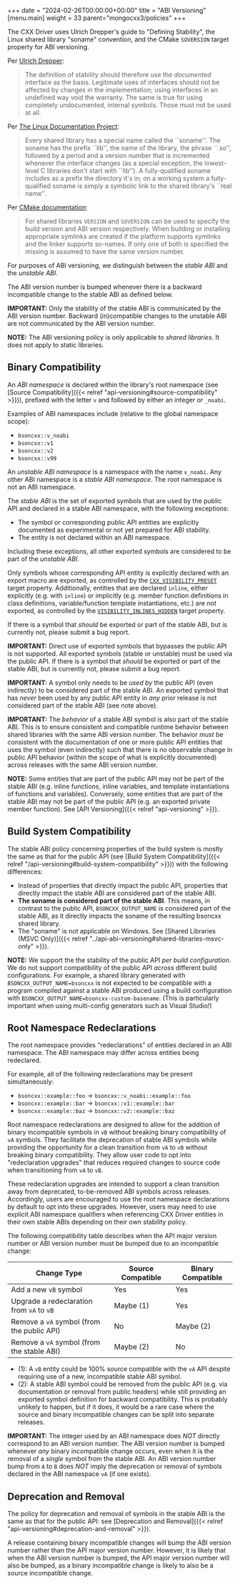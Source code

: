 +++
date = "2024-02-26T00:00:00+00:00"
title = "ABI Versioning"
[menu.main]
  weight = 33
  parent="mongocxx3/policies"
+++

The CXX Driver uses Ulrich Drepper's guide to "Defining Stability", the Linux shared library "soname" convention, and the CMake `SOVERSION` target property for ABI versioning.

Per [Ulrich Drepper](https://www.cs.dartmouth.edu/~sergey/cs258/ABI/UlrichDrepper-How-To-Write-Shared-Libraries.pdf):

> The definition of stability should therefore use the _documented_ interface as the basis. Legitimate uses of interfaces should not be affected by changes in the implementation; using interfaces in an undefined way void the warranty. The same is true for using completely undocumented, internal symbols. Those must not be used at all.

Per [The Linux Documentation Project](https://tldp.org/HOWTO/Program-Library-HOWTO/shared-libraries.html):

> Every shared library has a special name called the \`\`soname''. The soname has the prefix \`\`lib'', the name of the library, the phrase \`\`.so'', followed by a period and a version number that is incremented whenever the interface changes (as a special exception, the lowest-level C libraries don't start with \`\`lib''). A fully-qualified soname includes as a prefix the directory it's in; on a working system a fully-qualified soname is simply a symbolic link to the shared library's \`\`real name''.

Per [CMake documentation](https://cmake.org/cmake/help/latest/prop_tgt/SOVERSION.html):

> For shared libraries `VERSION` and `SOVERSION` can be used to specify the build version and ABI version respectively. When building or installing appropriate symlinks are created if the platform supports symlinks and the linker supports so-names. If only one of both is specified the missing is assumed to have the same version number.

For purposes of ABI versioning, we distinguish between the _stable ABI_ and the _unstable ABI_.

The ABI version number is bumped whenever there is a backward incompatible change to the stable ABI as defined below.

**IMPORTANT:** Only the stability of the stable ABI is communicated by the ABI version number. Backward (in)compatible changes to the unstable ABI are not communicated by the ABI version number.

**NOTE:** The ABI versioning policy is only applicable to _shared libraries_. It does not apply to static libraries.

## Binary Compatibility

An _ABI namespace_ is declared within the library's root namespace (see [Source Compatibility]({{< relref "api-versioning#source-compatibility" >}})), prefixed with the letter `v` and followed by either an integer or `_noabi`.

Examples of ABI namespaces include (relative to the global namespace scope):

* `bsoncxx::v_noabi`
* `bsoncxx::v1`
* `bsoncxx::v2`
* `bsoncxx::v99`

An _unstable ABI namespace_ is a namespace with the name `v_noabi`. Any other ABI namespace is a _stable ABI namespace_. The root namespace is not an ABI namespace.

The _stable ABI_ is the set of exported symbols that are used by the public API and declared in a stable ABI namespace, with the following exceptions:

* The symbol or corresponding public API entities are explicitly documented as experimental or not yet prepared for ABI stability.
* The entity is not declared within an ABI namespace.

Including these exceptions, all other exported symbols are considered to be part of the _unstable ABI_.

Only symbols whose corresponding API entity is explicitly declared with an export macro are exported, as controlled by the [`CXX_VISIBILITY_PRESET`](https://cmake.org/cmake/help/latest/prop_tgt/LANG_VISIBILITY_PRESET.html) target property. Additionally, entities that are declared `inline`, either explicitly (e.g. with `inline`) or implicitly (e.g. member function definitions in class definitions, variable/function template instantiations, etc.) are _not_ exported, as controlled by the [`VISIBILITY_INLINES_HIDDEN`](https://cmake.org/cmake/help/latest/prop_tgt/VISIBILITY_INLINES_HIDDEN.html) target property.

If there is a symbol that _should_ be exported or part of the stable ABI, but is currently not, please submit a bug report.

**IMPORTANT:** Direct use of exported symbols that bypasses the public API is not supported. All exported symbols (stable or unstable) must be used via the public API. If there is a symbol that _should_ be exported or part of the stable ABI, but is currently not, please submit a bug report.

**IMPORTANT:** A symbol only needs to be _used by_ the public API (even indirectly) to be considered part of the stable ABI. An exported symbol that has _never_ been used by any public API entity in _any_ prior release is not considered part of the stable ABI (see note above).

**IMPORTANT:** The _behavior_ of a stable ABI symbol is also part of the stable ABI. This is to ensure consistent and compatible runtime behavior between shared libraries with the same ABI version number. The behavior _must_ be consistent with the documentation of one or more public API entities that uses the symbol (even indirectly) such that there is no observable change in public API behavior (within the scope of what is explicitly documented) across releases with the same ABI version number.

**NOTE:** Some entities that are part of the public API may not be part of the stable ABI (e.g. inline functions, inline variables, and template instantiations of functions and variables). Conversely, some entities that are part of the stable ABI may not be part of the public API (e.g. an exported private member function). See [API Versioning]({{< relref "api-versioning" >}}).

## Build System Compatibility

The stable ABI policy concerning properties of the build system is mostly the same as that for the public API (see [Build System Compatibility]({{< relref "/api-versioning#build-system-compatibility" >}})) with the following differences:

* Instead of properties that directly impact the public API, properties that directly impact the stable ABI are considered part of the stable ABI.
* **The soname is considered part of the stable ABI**. This means, in contrast to the public API, `BSONCXX_OUTPUT_NAME` is considered part of the stable ABI, as it directly impacts the soname of the resulting bsoncxx shared library.
* The "soname" is not applicable on Windows. See [Shared Libraries (MSVC Only)]({{< relref "../api-abi-versioning#shared-libraries-msvc-only" >}}).

**NOTE:** We support the the stability of the public API _per build configuration_. We do not support compatibility of the public API _across_ different build configurations. For example, a shared library generated with `BSONCXX_OUTPUT_NAME=bsoncxx` is not expected to be compatible with a program compiled against a stable ABI produced using a build configuration with `BSONCXX_OUTPUT_NAME=bsoncxx-custom-basename`. (This is particularly important when using multi-config generators such as Visual Studio!)

## Root Namespace Redeclarations

The root namespace provides "redeclarations" of entities declared in an ABI namespace. The ABI namespace may differ across entities being redeclared.

For example, all of the following redeclarations may be present simultaneously:

* `bsoncxx::example::foo` -> `bsoncxx::v_noabi::example::foo`
* `bsoncxx::example::bar` -> `bsoncxx::v1::example::bar`
* `bsoncxx::example::baz` -> `bsoncxx::v2::example::baz`

Root namespace redeclarations are designed to allow for the addition of binary incompatible symbols in `vB` without breaking binary compatibility of `vA` symbols.
They facilitate the deprecation of stable ABI symbols while providing the opportunity for a clean transition from `vA` to `vB` without breaking binary compatibility.
They allow user code to opt into "redeclaration upgrades" that reduces required changes to source code when transitioning from `vA` to `vB`.

These redeclaration upgrades are intended to support a clean transition away from deprecated, to-be-removed ABI symbols across releases.
Accordingly, users are encouraged to use the root namespace declarations by default to opt into these upgrades.
However, users may need to use explicit ABI namespace qualifiers when referencing CXX Driver entities in their own stable ABIs depending on their own stability policy.

The following compatibility table describes when the API major version number or ABI version number must be bumped due to an incompatible change:

| Change Type | Source Compatible | Binary Compatible |
| - | - | - |
| Add a new `vB` symbol | Yes | Yes |
| Upgrade a redeclaration from `vA` to `vB` | Maybe (1) | Yes |
| Remove a `vA` symbol (from the public API) | No | Maybe (2) |
| Remove a `vA` symbol (from the stable ABI) | Maybe (2) | No |

* (1): A `vB` entity could be 100% source compatible with the `vA` API despite requiring use of a new, incompatible stable ABI symbol.
* (2): A stable ABI symbol could be removed from the public API (e.g. via documentation or removal from public headers) while still providing an exported symbol definition for backward compatibility. This is probably unlikely to happen, but if it does, it would be a rare case where the source and binary incompatible changes can be split into separate releases.

**IMPORTANT:** The integer used by an ABI namespace does _NOT_ directly correspond to an ABI version number. The ABI version number is bumped whenever _any_ binary incompatible change occurs, even when it is the removal of a _single_ symbol from the stable ABI. An ABI version number bump from `A` to `B` does _NOT_ imply the deprecation or removal of symbols declared in the ABI namespace `vA` (if one exists).

## Deprecation and Removal

The policy for deprecation and removal of symbols in the stable ABI is the same as that for the public API: see [Deprecation and Removal]({{< relref "api-versioning#deprecation-and-removal" >}}).

A release containing binary incompatible changes will bump the ABI version number rather than the API major version number.
However, it is likely that when the ABI version number is bumped, the API major version number will also be bumped, as a binary incompatible change is likely to also be a source incompatible change.
